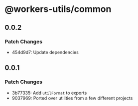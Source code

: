 # @workers-utils/common

## 0.0.2

### Patch Changes

- 454d9d7: Update dependencies

## 0.0.1

### Patch Changes

- 3b77335: Add `utilFormat` to exports
- 9037969: Ported over utilities from a few different projects
